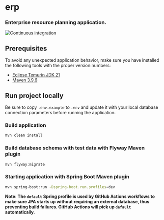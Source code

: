 erp
===

### Enterprise resource planning application.

[![Continuous integration](https://github.com/jbence1994/erp/actions/workflows/build.yml/badge.svg)](https://github.com/jbence1994/erp/actions/workflows/build.yml)

Prerequisites
-------------

To avoid any unexpected application behavior, make sure you have installed the following tools with the proper version
numbers:

- [Eclipse Temurin JDK 21](https://adoptium.net/temurin/releases/?version=21)
- [Maven 3.9.6](https://maven.apache.org/download.cgi)

Run project locally
-----------------------

Be sure to copy `.env.example` to `.env` and update it with your local database connection parameters before running the
application.

### Build application

```bash
mvn clean install
```

### Build database schema with test data with Flyway Maven plugin

```bash
mvn flyway:migrate
```

### Starting application with Spring Boot Maven plugin

```bash
mvn spring-boot:run -Dspring-boot.run.profiles=dev
```

**Note: The `default` Spring profile is used by GitHub Actions workflows to make sure JPA starts up without requiring
an external database, thus preventing build failures. GitHub Actions will pick up `default` automatically.**

